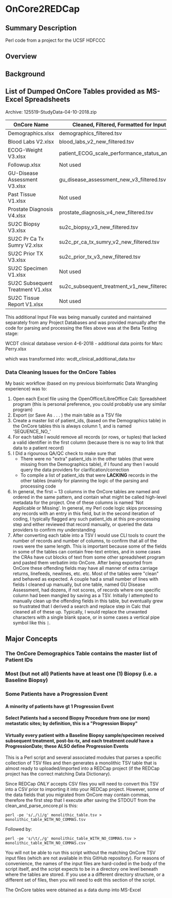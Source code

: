 # OnCore2REDCap
## Summary Description
Perl code from a project for the UCSF HDFCCC
## Overview

## Background
## List of Dumped OnCore Tables provided as MS-Excel Spreadsheets
Archive:  125519-StudyData-04-10-2018.zip

|OnCore Name | Cleaned, Filtered, Formatted for Input to Perl Script Name|
|-------------|--------------|
|Demographics.xlsx | demographics_filtered.tsv|
|Blood Labs V2.xlsx | blood_labs_v2_new_filtered.tsv|
|ECOG-Weight V3.xlsx | patient_ECOG_scale_performance_status_and_weight_new_filtered.tsv|
|Followup.xlsx | Not used|
|GU-Disease Assessment V3.xlsx | gu_disease_assessment_new_v3_filtered.tsv|
|Past Tissue V1.xlsx | Not used|
|Prostate Diagnosis V4.xlsx | prostate_diagnosis_v4_new_filtered.tsv|
|SU2C Biopsy V3.xlsx | su2c_biopsy_v3_new_filtered.tsv|
|SU2C Pr Ca Tx Sumry V2.xlsx | su2c_pr_ca_tx_sumry_v2_new_filtered.tsv|
|SU2C Prior TX V3.xlsx | su2c_prior_tx_v3_new_filtered.tsv|
|SU2C Specimen V1.xlsx | Not used|
|SU2C Subsequent Treatment V1.xlsx | su2c_subsequent_treatment_v1_new_filtered.tsv|
|SU2C Tissue Report V1.xlsx | Not used |

This additional Input File was being manually curated and maintained separately from any Project Databases and was provided manually after the code for parsing and processing the files above was at the Beta Testing stage:

WCDT clinical database version 4-6-2018 - additional data points for Marc Perry.xlsx 

which was transformed into: 
wcdt_clinical_additional_data.tsv
### Data Cleaning Issues for the OnCore Tables
My basic workflow (based on my previous bioinformatic Data Wrangling experience) was to:
1. Open each Excel file using the OpenOffice/LibreOffice Calc Spreadsheet program (this is personal preference, you could probably use any similar program)
2. Export (or Save As . . . ) the main table as a TSV file
3. Create a master list of patient_ids, (based on the Demographics table) in the OnCore tables this is always column 1, and is named 'SEQUENCE_NO_'
4. For each table I would remove all records (or rows, or tuples) that lacked a valid identifier in the first column (because there is no way to link that data to a patient record)
5. I Did a rigourous QA/QC check to make sure that
   * There were no "extra" patient_ids in the other tables (that were missing from the Demographics table), if I found any then I would query the data providers for clarification/correction
   * To compile a list of patient_ids that were **LACKING** records in the other tables (mainly for planning the logic of the parsing and processing code
 6. In general, the first ~ 13 columns in the OnCore tables are named and ordered in the same pattern, and contain what might be called high-level metadata for the project.  One of these columns is named 'Not Applicable or Missing'.  In general, my Perl code logic skips processing any records with an entry in this field, but in the second iteration of coding, I typically flagged any such patient_ids at this pre-processing step and either reviewed that record manually, or queried the data providers to confirm my understanding
 7. After converting each table into a TSV I would use CLI tools to count the number of records and number of columns, to confirm that all of the rows were the same length.  This is important because some of the fields in some of the tables can contain free-text entries, and in some cases the CRAs have cut blocks of text from some other spreadsheet program and pasted them verbatim into OnCore.  After being exported from OnCore these offending fields may have all manner of extra carriage returns, linefeeds, newlines, etc. etc.  Most of the tables were "clean" and behaved as expected.  A couple had a small number of lines with fields I cleaned up manually, but one table, named GU Disease Assessment, had dozens, if not scores, of records where one specific column had been mangled by saving as a TSV.  Initially I attempted to manually clean up the offending fields in this table, but eventually grew so frustrated that I derived a search and replace step in Calc that cleaned all of these up.  Typically, I would replace the unwanted characters with a single blank space, or in some cases a vertical pipe symbol like this ```|```.
   
   
   
## Major Concepts



### The OnCore Demographics Table contains the master list of Patient IDs

### Most (but not all) Patients have at least one (1) Biopsy (i.e. a Baseline Biopsy)

### Some Patients have a Progression Event
#### A minority of patients have gt 1 Progression Event

#### Select Patients had a second Biopsy Procedure from one (or more) metastatic sites; by definition, this is a "Progression Biopsy"

#### Virtually every patient with a Baseline Biopsy sample/specimen received subsequent treatment, post-bx-tx, and each treatment *could* have a ProgressionDate; these **ALSO** define Progression Events
This is a Perl script and several associated modules that parses a specific collection of TSV files and then
generates a monolithic TSV table that is almost ready to uploaded/imported into a REDCap project (if the REDCap project
has the correct matching Data Dictionary).

Since REDCap *ONLY* accepts CSV files you will need to convert this TSV into a CSV prior to importing it into your REDCap
project.  However, some of the data fields that you migrated from OnCore may contain commas, therefore the first step
that I execute after saving the STDOUT from the clean_and_parse_oncore.pl is this:

```perl -pe 's/,/\|/g' monolithic_table.tsv > monolithic_table_WITH_NO_COMMAS.tsv```

Followed by:

```perl -pe 's/\t/,/g' monolithic_table_WITH_NO_COMMAS.tsv > monolithic_table_WITH_NO_COMMAS.csv```

You will not be able to run this script without the matching OnCore TSV input files (which are not available in this 
GitHub repository).  For reasons of convenience, the names of the input files are hard-coded in the body of the script
itself, and the script expects to be in a directory one level beneath where the tables are stored.  If you use a
a different directory structure, or a different set of files, then you will need to edit this section of the script.

The OnCore tables were obtained as a data dump into MS-Excel
